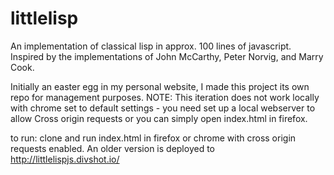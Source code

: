 # littlelisp
An implementation of classical lisp in approx. 100 lines of javascript. Inspired by the implementations of John McCarthy, Peter Norvig, and Marry Cook.

Initially an easter egg in my personal website, I made this project its own repo for management purposes.
NOTE: This iteration does not work locally with chrome set to default settings - you need set up a local webserver to allow Cross origin requests or you can simply open index.html in firefox.

to run: clone and run index.html in firefox or chrome with cross origin requests enabled. An older version is deployed to http://littlelispjs.divshot.io/

